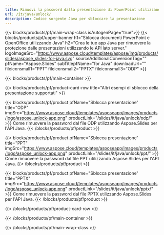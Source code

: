 ```yaml
---
title: Rimuovi la password dalla presentazione di PowerPoint utilizzando Java
url: /it/java/unlock/
description: Codice sorgente Java per sbloccare la presentazione
---
```


{{< blocks/products/pf/main-wrap-class isAutogenPage="true">}}
{{< blocks/products/pf/upper-banner h1="Sblocca documenti PowerPoint e OpenOffice utilizzando Java" h2="Crea le tue app Java per rimuovere la protezione dalle presentazioni utilizzando le API lato server." logoImageSrc="https://www.aspose.cloud/templates/aspose/img/products/slides/aspose_slides-for-java.svg" sourceAdditionalConversionTag="" pfName="Aspose.Slides" subTitlepfName="for Java" downloadUrl="" fileiconsmall1="PPT" fileiconsmall2="PPTX" fileiconsmall3="ODP" >}}

{{< blocks/products/pf/main-container >}}

{{< blocks/products/pf/product-card-row title="Altri esempi di sblocco della presentazione supportati" >}}

{{< blocks/products/pf/product pfName="Sblocca presentazione" title="ODP" imgSrc="https://www.aspose.cloud/templates/asposeapp/images/products/logo/aspose_unlock-app.png" productLink="/slides/it/java/unlock/odp/" >}}
Come rimuovere la password dal file ODP utilizzando Aspose.Slides per l'API Java.
{{< /blocks/products/pf/product >}}

{{< blocks/products/pf/product pfName="Sblocca presentazione" title="PPT" imgSrc="https://www.aspose.cloud/templates/asposeapp/images/products/logo/aspose_unlock-app.png" productLink="/slides/it/java/unlock/ppt/" >}}
Come rimuovere la password dal file PPT utilizzando Aspose.Slides per l'API Java.
{{< /blocks/products/pf/product >}}

{{< blocks/products/pf/product pfName="Sblocca presentazione" title="PPTX" imgSrc="https://www.aspose.cloud/templates/asposeapp/images/products/logo/aspose_unlock-app.png" productLink="/slides/it/java/unlock/pptx/" >}}
Come rimuovere la password dal file PPTX utilizzando Aspose.Slides per l'API Java.
{{< /blocks/products/pf/product >}}



{{< /blocks/products/pf/product-card-row >}}

{{< /blocks/products/pf/main-container >}}
    
{{< /blocks/products/pf/main-wrap-class >}}